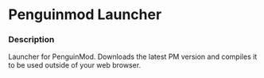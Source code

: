 # Penguinmod Launcher
### Description
Launcher for PenguinMod. Downloads the latest PM version and compiles it to be used outside of your web browser.
